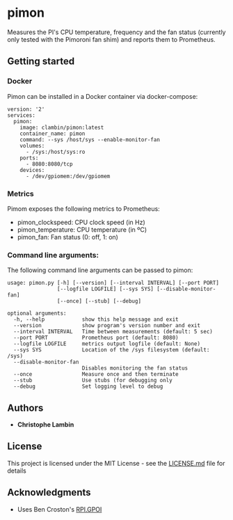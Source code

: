 # pimon

Measures the PI's CPU temperature, frequency and the fan status (currently only tested with the Pimoroni fan shim) and reports them to Prometheus.

## Getting started

### Docker

Pimon can be installed in a Docker container via docker-compose:

```
version: '2'
services:
  pimon:
    image: clambin/pimon:latest
    container_name: pimon
    command: --sys /host/sys --enable-monitor-fan
    volumes:
      - /sys:/host/sys:ro
    ports:
      - 8080:8080/tcp
    devices:
      - /dev/gpiomem:/dev/gpiomem
```

### Metrics

Pimom exposes the following metrics to Prometheus:

* pimon_clockspeed:  CPU clock speed (in Hz)
* pimon_temperature: CPU temperature (in ºC)
* pimon_fan:         Fan status (0: off, 1: on)

### Command line arguments:

The following command line arguments can be passed to pimon:

```
usage: pimon.py [-h] [--version] [--interval INTERVAL] [--port PORT]
                [--logfile LOGFILE] [--sys SYS] [--disable-monitor-fan]
                [--once] [--stub] [--debug]

optional arguments:
  -h, --help            show this help message and exit
  --version             show program's version number and exit
  --interval INTERVAL   Time between measurements (default: 5 sec)
  --port PORT           Prometheus port (default: 8080)
  --logfile LOGFILE     metrics output logfile (default: None)
  --sys SYS             Location of the /sys filesystem (default: /sys)
  --disable-monitor-fan
                        Disables monitoring the fan status
  --once                Measure once and then terminate
  --stub                Use stubs (for debugging only
  --debug               Set logging level to debug
```

## Authors

* **Christophe Lambin**

## License

This project is licensed under the MIT License - see the [LICENSE.md](LICENSE.md) file for details

## Acknowledgments

* Uses Ben Croston's [RPI.GPOI](https://pypi.org/project/RPi.GPIO/)
